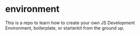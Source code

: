 # environment

This is a repo to learn how to create your own JS Development Environment, boilerplate, or starterkit from the ground up.
